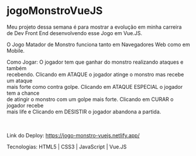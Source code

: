 # jogoMonstroVueJS
 
Meu projeto dessa semana é para mostrar a evolução em minha carreira <br>
de Dev Front End desenvolvendo esse Jogo em Vue.JS.

O Jogo Matador de Monstro funciona tanto em Navegadores Web como em Mobile.

Como Jogar: O jogador tem que ganhar do monstro realizando ataques e também <br>
recebendo. Clicando em ATAQUE o jogador atinge o monstro mas recebe um ataque <br>
mais forte como contra golpe. Clicando em ATAQUE ESPECIAL o jogador tem a chance <br>
de atingir o monstro com um golpe mais forte. Clicando em CURAR o jogador recebe <br>
mais life e Clicando em DESISTIR o jogador abandona a partida.

<br><br>
Link do Deploy: https://jogo-monstro-vuejs.netlify.app/

Tecnologias: HTML5 | CSS3 | JavaScript | Vue.JS
